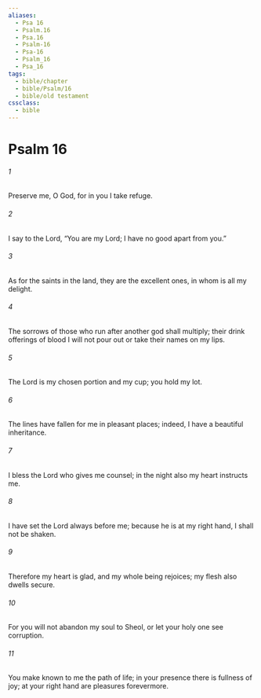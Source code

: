 ```yaml
---
aliases:
  - Psa 16
  - Psalm.16
  - Psa.16
  - Psalm-16
  - Psa-16
  - Psalm_16
  - Psa_16
tags:
  - bible/chapter
  - bible/Psalm/16
  - bible/old testament
cssclass:
  - bible
---
```


# Psalm 16

###### 1
Preserve me, O God, for in you I take refuge.
###### 2
I say to the Lord, “You are my Lord; I have no good apart from you.”
###### 3
As for the saints in the land, they are the excellent ones, in whom is all my delight.
###### 4
The sorrows of those who run after another god shall multiply; their drink offerings of blood I will not pour out or take their names on my lips.
###### 5
The Lord is my chosen portion and my cup; you hold my lot.
###### 6
The lines have fallen for me in pleasant places; indeed, I have a beautiful inheritance.
###### 7
I bless the Lord who gives me counsel; in the night also my heart instructs me.
###### 8
I have set the Lord always before me; because he is at my right hand, I shall not be shaken.
###### 9
Therefore my heart is glad, and my whole being rejoices; my flesh also dwells secure.
###### 10
For you will not abandon my soul to Sheol, or let your holy one see corruption.
###### 11
You make known to me the path of life; in your presence there is fullness of joy; at your right hand are pleasures forevermore.


